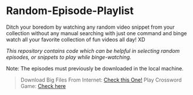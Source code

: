 # Random-Episode-Playlist
Ditch your boredom by watching any random video snippet from your collection without any manual searching with just one command and binge watch all your favorite collection of fun videos all day! XD

*This repository contains code which can be helpful in selecting random episodes, or snippets to play while binge-watching.*

Note: The episodes must previously be downloaded in the local machine.

>Download Big Files From Internet: [Check this One!](https://github.com/noviicee/Download-Files)
>Play Crossword Game: [Check here](https://github.com/noviicee/Crossword-Game)
